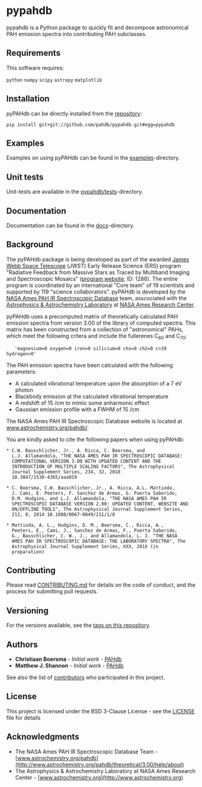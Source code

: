 # pypahdb

pypahdb is a Python package to quickly fit and decompose astronomical
PAH emission spectra into contributing PAH subclasses.

## Requirements

This software requires:

``python``
``numpy``
``scipy``
``astropy``
``matplotlib``

## Installation

pyPAHdb can be directly installed from the
[repository](https://github.com/pahdb/pypahdb):

``pip install git+git://github.com/pahdb/pypahdb.git#egg=pypahdb``

## Examples

Examples on using pyPAHdb can be found in the
[examples](examples)-directory.

## Unit tests

Unit-tests are available in the
[pypahdb/tests](pypahdb/tests)-directory.

## Documentation

Documentation can be found in the
[docs](docs)-directory.

## Background

The pyPAHdb package is being developed as part of the awarded
[James Webb Space Telescope](https://www.jwst.nasa.gov/) (*JWST*)
Early Release Science (ERS) program "Radiative Feedback from Massive
Stars as Traced by Multiband Imaging and Spectroscopic Mosaics"
([program website](http://jwst-ism.org/); ID: 1288). The entire
program is coordinated by an international "Core team" of 19
scientists and supported by 119 "science collaborators". pyPAHdb is
developed by the
[NASA Ames PAH IR Spectroscopic Database](http://www.astrochemistry.org/pahdb/)
team, asscociated with the
[Astrophysics & Astrochemistry Laboratory](http://www.astrochemistry.org)
at [NASA Ames Research Center](https://www.nasa.gov/centers/ames).

pyPAHdb uses a precomputed matrix of theoretically calculated PAH
emission spectra from version 3.00 of the library of computed
spectra. This matrix has been constructed from a collection of
"astronomical" PAHs, which meet the following critera and include the
fullerenes C<sub>60</sub> and C<sub>70</sub>:

       'magnesium=0 oxygen=0 iron=0 silicium=0 chx=0 ch2=0 c>20 hydrogen>0'

The PAH emission spectra have been calculated with the following
parameters:

* A calculated vibrational temperature upon the absorption of a 7 eV
  photon
* Blackbody emission at the calculated vibrational temperature
* A redshift of 15 /cm to mimic some anharmonic effect
* Gaussian emission profile with a FWHM of 15 /cm

The NASA Ames PAH IR Spectroscopic Database website is located at
www.astrochemistry.org/pahdb/.

You are kindly asked to cite the following papers when using pyPAHdb:

    * C.W. Bauschlicher, Jr., A. Ricca, C. Boersma, and
      L.J. Allamandola, "THE NASA AMES PAH IR SPECTROSCOPIC DATABASE:
      COMPUTATIONAL VERSION 3.00 WITH UPDATED CONTENT AND THE
      INTRODUCTION OF MULTIPLE SCALING FACTORS", The Astrophysical
      Journal Supplement Series, 234, 32, 2018
      10.3847/1538-4365/aaa019

    * C. Boersma, C.W. Bauschlicher, Jr., A. Ricca, A.L. Mattioda,
      J. Cami, E. Peeters, F. Sanchez de Armas, G. Puerta Saborido,
      D.M. Hudgins, and L.J. Allamandola, "THE NASA AMES PAH IR
      SPECTROSCOPIC DATABASE VERSION 2.00: UPDATED CONTENT, WEBSITE AND
      ON/OFFLINE TOOLS", The Astrophysical Journal Supplement Series,
      211, 8, 2014 10.1088/0067-0049/211/1/8

    * Mattioda, A. L., Hudgins, D. M., Boersma, C., Ricca, A.,
      Peeters, E., Cami, J., Sanchez de Armas, F., Puerta Saborido,
      G., Bauschlicher, C. W., J., and Allamandola, L. J. "THE NASA
      AMES PAH IR SPECTROSCOPIC DATABASE: THE LABORATORY SPECTRA", The
      Astrophysical Journal Supplement Series, XXX, 201X (in
      preparation)

## Contributing

Please read [CONTRIBUTING.md](CONTRIBUTING.md)
for details on the code of conduct, and the process for submitting
pull requests.

## Versioning

For the versions available, see the
[tags on this repository](https://github.com/pahdb/pypahdb/tags).

## Authors

* **Christiaan Boersma** - *Initial work* - [PAHdb](https://github.com/pahdb)
* **Matthew J. Shannon** - *Initial work* - [PAHdb](https://github.com/pahdb)

See also the list of [contributors](CONTRIBUTORS) who participated
in this project.

## License

This project is licensed under the BSD 3-Clause License - see the
[LICENSE](LICENSE) file for details

## Acknowledgments

* The NASA Ames PAH IR Spectroscopic Database Team -
  [www.astrochemistry.org/pahdb](http://www.astrochemistry.org/pahdb/theoretical/3.00/help/about)
* The Astrophysics & Astrochemistry Laboratory at NASA Ames Research
  Center - [www.astrochemistry.org](http://www.astrochemistry.org)
